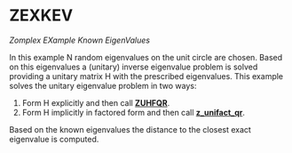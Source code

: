 # ZEXKEV #
_Zomplex EXample Known EigenValues_

In this example N random eigenvalues on the unit circle are chosen. Based on this eigenvalues a (unitary) inverse eigenvalue problem is solved providing a unitary matrix H with the prescribed eigenvalues. This example solves the unitary eigenvalue problem in two ways:
 1. Form H explicitly and then call [__ZUHFQR__]().
 2. Form H implicitly in factored form and then call [__z_unifact_qr__]().

Based on the known eigenvalues the distance to the closest exact eigenvalue is computed.
